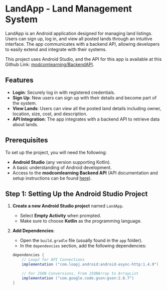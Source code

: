 # LandApp - Land Management System

LandApp is an Android application designed for managing land listings. Users can sign up, log in, and view all posted lands through an intuitive interface. The app communicates with a backend API, allowing developers to easily extend and integrate with their systems.

This project uses Android Studio, and the API for this app is available at this Github Link: [modcomlearning/BackendAPI](https://github.com/modcomlearning/BackendAPI).

## Features

- **Login**: Securely log in with registered credentials.
- **Sign Up**: New users can sign up with their details and become part of the system.
- **View Lands**: Users can view all the posted land details including owner, location, size, cost, and description.
- **API Integration**: The app integrates with a backend API to retrieve data about lands.

## Prerequisites

To set up the project, you will need the following:
- **Android Studio** (any version supporting Kotlin).
- A basic understanding of Android development.
- Access to the **modcomlearning Backend API** (API documentation and setup instructions can be found [here](https://github.com/modcomlearning/BackendAPI)).

## Step 1: Setting Up the Android Studio Project

1. **Create a new Android Studio project** named `LandApp`.
    - Select **Empty Activity** when prompted.
    - Make sure to choose **Kotlin** as the programming language.

2. **Add Dependencies**:
    - Open the `build.gradle` file (usually found in the `app` folder).
    - In the `dependencies` section, add the following dependencies:

   ```gradle
   dependencies {
       // LoopJ for API Connections
       implementation ("com.loopj.android:android-async-http:1.4.9")
   
       // For JSON Conversions, From JSONArray to ArrayList
       implementation ("com.google.code.gson:gson:2.8.7") 
   }

